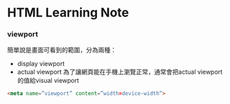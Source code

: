# HTML Learning Note

### viewport 
簡單說是畫面可看到的範圍，分為兩種：
* display viewport
* actual viewport
為了讓網頁能在手機上瀏覽正常，通常會把actual viewport的值給visual viewport
```html
<meta name=”viewport” content=”width=device-width”>
```
